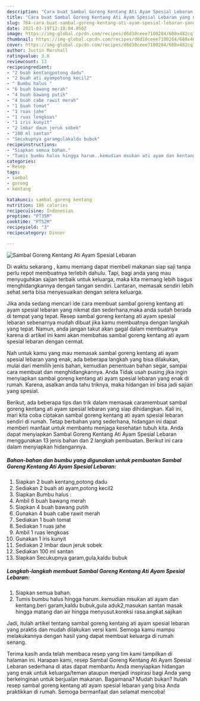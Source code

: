 ```yaml
---
description: "Cara buat Sambal Goreng Kentang Ati Ayam Spesial Lebaran yang nikmat dan Mudah Dibuat"
title: "Cara buat Sambal Goreng Kentang Ati Ayam Spesial Lebaran yang nikmat dan Mudah Dibuat"
slug: 764-cara-buat-sambal-goreng-kentang-ati-ayam-spesial-lebaran-yang-nikmat-dan-mudah-dibuat
date: 2021-03-19T12:10:04.850Z
image: https://img-global.cpcdn.com/recipes/d6d10ceee7100284/680x482cq70/sambal-goreng-kentang-ati-ayam-spesial-lebaran-foto-resep-utama.jpg
thumbnail: https://img-global.cpcdn.com/recipes/d6d10ceee7100284/680x482cq70/sambal-goreng-kentang-ati-ayam-spesial-lebaran-foto-resep-utama.jpg
cover: https://img-global.cpcdn.com/recipes/d6d10ceee7100284/680x482cq70/sambal-goreng-kentang-ati-ayam-spesial-lebaran-foto-resep-utama.jpg
author: Justin Marshall
ratingvalue: 3.8
reviewcount: 13
recipeingredient:
- "2 buah kentangpotong dadu"
- "2 buah ati ayampotong kecil2"
- " Bumbu halus "
- "6 buah bawang merah"
- "4 buah bawang putih"
- "4 buah cabe rawit merah"
- "1 buah tomat"
- "1 ruas jahe"
- "1 ruas lengkoas"
- "1 iris kunyit"
- "2 lmbar daun jeruk sobek"
- "100 ml santan"
- "Secukupnya garamgulakaldu bubuk"
recipeinstructions:
- "Siapkan semua bahan."
- "Tumis bumbu halus hingga harum..kemudian msukan ati ayam dan kentang.beri garam,kaldu bubuk,gula aduk2,masukan santan masak hingga matang dan air hingga menyusut.koreksi rasa.angkat.sajikan"
categories:
- Resep
tags:
- sambal
- goreng
- kentang

katakunci: sambal goreng kentang 
nutrition: 186 calories
recipecuisine: Indonesian
preptime: "PT35M"
cooktime: "PT52M"
recipeyield: "3"
recipecategory: Dinner

---
```



![Sambal Goreng Kentang Ati Ayam Spesial Lebaran](https://img-global.cpcdn.com/recipes/d6d10ceee7100284/680x482cq70/sambal-goreng-kentang-ati-ayam-spesial-lebaran-foto-resep-utama.jpg)

Di waktu  sekarang , kamu memang dapat membeli makanan siap saji tanpa perlu repot membuatnya terlebih dahulu. Tapi, bagi anda yang mau menyuguhkan sajian terbaik untuk keluarga, maka kita memang lebih bagus menghidangkannya dengan tangan sendiri. Lantaran, memasak sendiri lebih sehat serta bisa menyesuaikan dengan selera keluarga.

Jika anda sedang mencari ide cara membuat sambal goreng kentang ati ayam spesial lebaran yang nikmat dan sederhana,maka anda sudah berada di tempat yang tepat. Resep sambal goreng kentang ati ayam spesial lebaran  sebenarnya mudah dibuat jika kamu membuatnya dengan langkah yang tepat. Namun, anda jangan takut akan gagal dalam membuatnya 
karena di artikel ini kami akan membahas sambal goreng kentang ati ayam spesial lebaran dengan cermat.  



Nah untuk kamu yang mau memasak sambal goreng kentang ati ayam spesial lebaran yang enak, ada beberapa langkah yang bisa dilakukan, mulai dari memilih jenis bahan, kemudian penentuan bahan segar, sampai cara membuat dan menghidangkannya. Anda Tidak usah pusing jika ingin menyiapkan sambal goreng kentang ati ayam spesial lebaran yang enak di rumah. Karena, asalkan anda  tahu triknya, maka hidangan ini bisa jadi sajian yang spesial.

Berikut, ada beberapa tips dan trik dalam memasak caramembuat sambal goreng kentang ati ayam spesial lebaran yang siap dihidangkan. Kali ini, mari kita coba ciptakan sambal goreng kentang ati ayam spesial lebaran sendiri di rumah. Tetap berbahan yang sederhana, hidangan ini dapat memberi manfaat untuk membantu menjaga kesehatan tubuh kita. Anda dapat menyiapkan Sambal Goreng Kentang Ati Ayam Spesial Lebaran menggunakan 13 jenis bahan dan 2 langkah pembuatan. Berikut ini cara dalam menyiapkan hidangannya.

<!--inarticleads1-->

##### Bahan-bahan dan bumbu yang digunakan untuk pembuatan Sambal Goreng Kentang Ati Ayam Spesial Lebaran:

1. Siapkan 2 buah kentang,potong dadu
1. Sediakan 2 buah ati ayam,potong kecil2
1. Siapkan  Bumbu halus :
1. Ambil 6 buah bawang merah
1. Siapkan 4 buah bawang putih
1. Gunakan 4 buah cabe rawit merah
1. Sediakan 1 buah tomat
1. Sediakan 1 ruas jahe
1. Ambil 1 ruas lengkoas
1. Gunakan 1 iris kunyit
1. Sediakan 2 lmbar daun jeruk sobek
1. Sediakan 100 ml santan
1. Siapkan Secukupnya garam,gula,kaldu bubuk




<!--inarticleads2-->

##### Langkah-langkah membuat Sambal Goreng Kentang Ati Ayam Spesial Lebaran:

1. Siapkan semua bahan.
1. Tumis bumbu halus hingga harum..kemudian msukan ati ayam dan kentang.beri garam,kaldu bubuk,gula aduk2,masukan santan masak hingga matang dan air hingga menyusut.koreksi rasa.angkat.sajikan




Jadi, itulah artikel tentang  sambal goreng kentang ati ayam spesial lebaran  yang praktis dan mudah dilakukan versi kami. Semoga kamu mampu melakukannya dengan hasil yang dapat membuat keluarga di rumah senang. 

Terima kasih anda telah membaca resep yang tim kami tampilkan di halaman ini. Harapan kami, resep  Sambal Goreng Kentang Ati Ayam Spesial Lebaran sederhana di atas dapat membantu Anda menyiapkan hidangan yang enak untuk keluarga/teman ataupun menjadi inspirasi bagi Anda yang berkeinginan untuk berjualan makanan. Bagaimana? Mudah bukan? Itulah resep sambal goreng kentang ati ayam spesial lebaran yang bisa Anda praktikkan di rumah. Semoga bermanfaat dan selamat mencoba!

